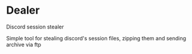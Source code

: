# Dealer
Discord session stealer

Simple tool for stealing discord's session files, zipping them and sending archive via ftp
